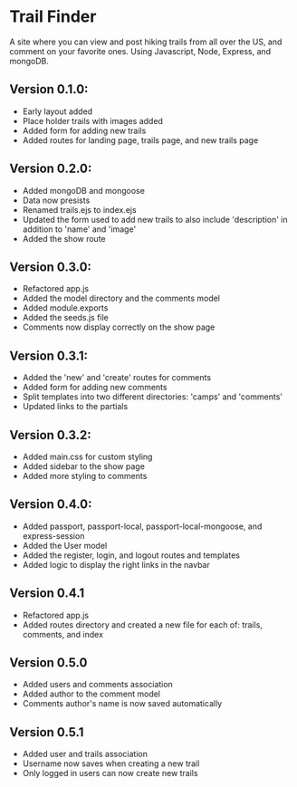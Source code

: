 # Trail Finder
A site where you can view and post hiking trails from all over the US, and comment on your favorite ones. Using Javascript, Node, Express, and mongoDB.

## Version 0.1.0:
 - Early layout added
 - Place holder trails with images added
 - Added form for adding new trails
 - Added routes for landing page, trails page, and new trails page

## Version 0.2.0:
 - Added mongoDB and mongoose
 - Data now presists
 - Renamed trails.ejs to index.ejs
 - Updated the form used to add new trails to also include 'description' in addition to 'name' and 'image'
 - Added the show route

## Version 0.3.0:
 - Refactored app.js
 - Added the model directory and the comments model
 - Added module.exports
 - Added the seeds.js file
 - Comments now display correctly on the show page

## Version 0.3.1:
 - Added the 'new' and 'create' routes for comments
 - Added form for adding new comments
 - Split templates into two different directories: 'camps' and 'comments'
 - Updated links to the partials

## Version 0.3.2:
 - Added main.css for custom styling
 - Added sidebar to the show page
 - Added more styling to comments

## Version 0.4.0:
 - Added passport, passport-local, passport-local-mongoose, and express-session
 - Added the User model
 - Added the register, login, and logout routes and templates
 - Added logic to display the right links in the navbar

## Version 0.4.1
 - Refactored app.js
 - Added routes directory and created a new file for each of: trails, comments, and index

## Version 0.5.0
 - Added users and comments association
 - Added author to the comment model
 - Comments author's name is now saved automatically

## Version 0.5.1
 - Added user and trails association
 - Username now saves when creating a new trail
 - Only logged in users can now create new trails